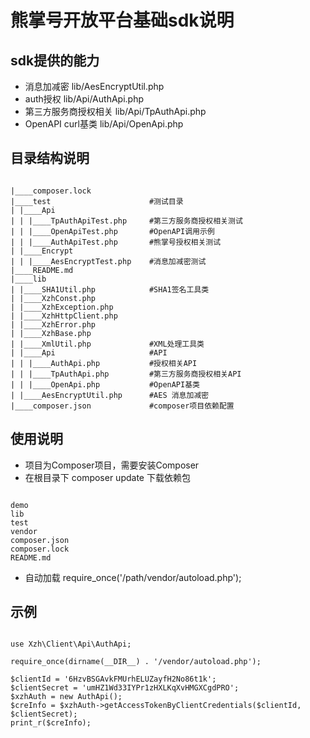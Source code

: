 # 熊掌号开放平台基础sdk说明
## sdk提供的能力
* 消息加减密          lib/AesEncryptUtil.php
* auth授权           lib/Api/AuthApi.php 
* 第三方服务商授权相关 lib/Api/TpAuthApi.php
* OpenAPI curl基类   lib/Api/OpenApi.php

## 目录结构说明

````

|____composer.lock
|____test                      #测试目录
| |____Api
| | |____TpAuthApiTest.php     #第三方服务商授权相关测试
| | |____OpenApiTest.php       #OpenAPI调用示例
| | |____AuthApiTest.php       #熊掌号授权相关测试
| |____Encrypt
| | |____AesEncryptTest.php    #消息加减密测试
|____README.md
|____lib
| |____SHA1Util.php            #SHA1签名工具类
| |____XzhConst.php            
| |____XzhException.php
| |____XzhHttpClient.php
| |____XzhError.php
| |____XzhBase.php
| |____XmlUtil.php             #XML处理工具类
| |____Api                     #API
| | |____AuthApi.php           #授权相关API
| | |____TpAuthApi.php         #第三方服务商授权相关API
| | |____OpenApi.php           #OpenAPI基类
| |____AesEncryptUtil.php      #AES 消息加减密
|____composer.json             #composer项目依赖配置

````

## 使用说明
* 项目为Composer项目，需要安装Composer
* 在根目录下 composer update 下载依赖包
````

demo
lib
test
vendor
composer.json
composer.lock
README.md

````
* 自动加载 require_once('/path/vendor/autoload.php');

## 示例
````

use Xzh\Client\Api\AuthApi;

require_once(dirname(__DIR__) . '/vendor/autoload.php');

$clientId = '6HzvBSGAvkFMUrhELUZayfH2No86t1k';
$clientSecret = 'umHZ1Wd33IYPr1zHXLKqXvHMGXCgdPRO';
$xzhAuth = new AuthApi();
$creInfo = $xzhAuth->getAccessTokenByClientCredentials($clientId, $clientSecret);
print_r($creInfo);

````
